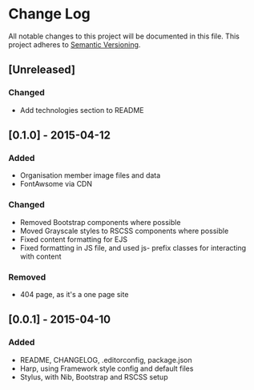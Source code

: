 # Change Log
All notable changes to this project will be documented in this file. This project adheres to [Semantic Versioning](http://semver.org/).

## [Unreleased]
### Changed
- Add technologies section to README

## [0.1.0] - 2015-04-12
### Added
- Organisation member image files and data
- FontAwsome via CDN

### Changed
- Removed Bootstrap components where possible
- Moved Grayscale styles to RSCSS components where possible
- Fixed content formatting for EJS
- Fixed formatting in JS file, and used js- prefix classes for interacting with content

### Removed
- 404 page, as it's a one page site

## [0.0.1] - 2015-04-10
### Added
- README, CHANGELOG, .editorconfig, package.json
- Harp, using Framework style config and default files
- Stylus, with Nib, Bootstrap and RSCSS setup
